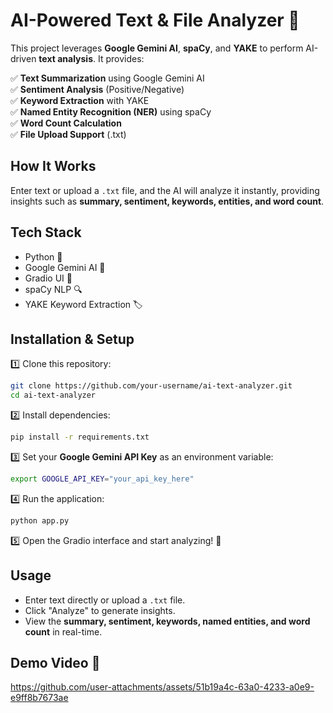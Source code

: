# **AI-Powered Text & File Analyzer 🚀**  

This project leverages **Google Gemini AI**, **spaCy**, and **YAKE** to perform AI-driven **text analysis**. It provides:

✅ **Text Summarization** using Google Gemini AI  
✅ **Sentiment Analysis** (Positive/Negative)  
✅ **Keyword Extraction** with YAKE  
✅ **Named Entity Recognition (NER)** using spaCy  
✅ **Word Count Calculation**  
✅ **File Upload Support** (.txt)  

## **How It Works**  
Enter text or upload a `.txt` file, and the AI will analyze it instantly, providing insights such as **summary, sentiment, keywords, entities, and word count**.  

## **Tech Stack**  
- Python 🐍  
- Google Gemini AI 🤖  
- Gradio UI 🎨  
- spaCy NLP 🔍  
- YAKE Keyword Extraction 🏷️  

## **Installation & Setup**  
1️⃣ Clone this repository:  
   ```sh
   git clone https://github.com/your-username/ai-text-analyzer.git
   cd ai-text-analyzer
   ```  
2️⃣ Install dependencies:  
   ```sh
   pip install -r requirements.txt
   ```  
3️⃣ Set your **Google Gemini API Key** as an environment variable:  
   ```sh
   export GOOGLE_API_KEY="your_api_key_here"
   ```  
4️⃣ Run the application:  
   ```sh
   python app.py
   ```  
5️⃣ Open the Gradio interface and start analyzing! 🎉  

## **Usage**  
- Enter text directly or upload a `.txt` file.  
- Click "Analyze" to generate insights.  
- View the **summary, sentiment, keywords, named entities, and word count** in real-time.  

## **Demo Video 🎥**  

https://github.com/user-attachments/assets/51b19a4c-63a0-4233-a0e9-e9ff8b7673ae


